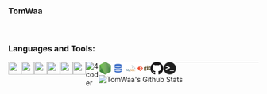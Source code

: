 ### TomWaa

<br />

### Languages and Tools:
<img align="left" height="26" width="26" src="https://cdn.jsdelivr.net/npm/simple-icons@v5/icons/c.svg" />
<img align="left" height="26" width="26" src="https://cdn.jsdelivr.net/npm/simple-icons@v5/icons/cplusplus.svg" />
<img align="left" height="26" width="26" src="https://cdn.jsdelivr.net/npm/simple-icons@v5/icons/csharp.svg" />
<img align="left" height="26" width="26" src="https://cdn.jsdelivr.net/npm/simple-icons@v5/icons/java.svg" />
<img align="left" height="26" width="26" src="https://cdn.jsdelivr.net/npm/simple-icons@v5/icons/powershell.svg" />
<img align="left" height="26" width="26" src="https://cdn.jsdelivr.net/npm/simple-icons@v5/icons/python.svg" />
<img align="left" alt="4coder" width="26px" src="https://avatars.githubusercontent.com/u/47437312?v=4" />
<img align="left" alt="Node.js" width="26px" src="https://raw.githubusercontent.com/github/explore/80688e429a7d4ef2fca1e82350fe8e3517d3494d/topics/nodejs/nodejs.png" />
<img align="left" alt="SQL" width="26px" src="https://raw.githubusercontent.com/github/explore/80688e429a7d4ef2fca1e82350fe8e3517d3494d/topics/sql/sql.png" />
<img align="left" alt="MySQL" width="26px" src="https://raw.githubusercontent.com/github/explore/80688e429a7d4ef2fca1e82350fe8e3517d3494d/topics/mysql/mysql.png" />
<img align="left" alt="Git" width="26px" src="https://raw.githubusercontent.com/github/explore/80688e429a7d4ef2fca1e82350fe8e3517d3494d/topics/git/git.png" />
<img align="left" alt="GitHub" width="26px" src="https://raw.githubusercontent.com/github/explore/78df643247d429f6cc873026c0622819ad797942/topics/github/github.png" />
<img align="left" alt="Terminal" width="26px" src="https://raw.githubusercontent.com/github/explore/80688e429a7d4ef2fca1e82350fe8e3517d3494d/topics/terminal/terminal.png" />

---

<img align="center" alt="TomWaa's Github Stats" src="https://github-readme-stats.vercel.app/api?username=TomWaa&show_icons=true&hide_border=true&count_private=true&theme=dark" />